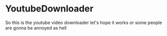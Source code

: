 # YoutubeDownloader
So this is the youtube video downloader let's hope it works or some people are gonna be annoyed as hell
